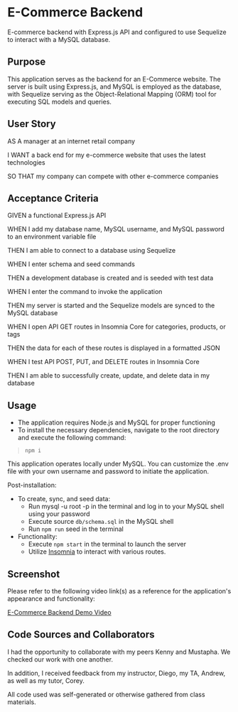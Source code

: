 # E-Commerce Backend
E-commerce backend with Express.js API and configured to use Sequelize to interact with a MySQL database.

## Purpose
This application serves as the backend for an E-Commerce website. The server is built using Express.js, and MySQL is employed as the database, with Sequelize serving as the Object-Relational Mapping (ORM) tool for executing SQL models and queries.

## User Story

AS A manager at an internet retail company

I WANT a back end for my e-commerce website that uses the latest technologies

SO THAT my company can compete with other e-commerce companies

## Acceptance Criteria

GIVEN a functional Express.js API

WHEN I add my database name, MySQL username, and MySQL password to an environment variable file

THEN I am able to connect to a database using Sequelize

WHEN I enter schema and seed commands

THEN a development database is created and is seeded with test data

WHEN I enter the command to invoke the application

THEN my server is started and the Sequelize models are synced to the MySQL database

WHEN I open API GET routes in Insomnia Core for categories, products, or tags

THEN the data for each of these routes is displayed in a formatted JSON

WHEN I test API POST, PUT, and DELETE routes in Insomnia Core

THEN I am able to successfully create, update, and delete data in my database

## Usage
- The application requires Node.js and MySQL for proper functioning
- To install the necessary dependencies, navigate to the root directory and execute the following command:
>    `npm i`

This application operates locally under MySQL. You can customize the .env file with your own username and password to initiate the application.

Post-installation:
- To create, sync, and seed data:
    - Run mysql -u root -p in the terminal and log in to your MySQL shell using your password
    - Execute source `db/schema.sql` in the MySQL shell
    - Run `npm run` seed in the terminal
- Functionality:
    - Execute `npm start` in the terminal to launch the server
    - Utilize [Insomnia](https://insomnia.rest/download) to interact with various routes.

## Screenshot
Please refer to the following video link(s) as a reference for the application's appearance and functionality:

[E-Commerce Backend Demo Video](https://app.screencastify.com/v2/watch/AU5PctfzrnmaSPCtfOeY) <br/>

## Code Sources and Collaborators
I had the opportunity to collaborate with my peers Kenny and Mustapha. We checked our work with one another.

In addition, I received feedback from my instructor, Diego, my TA, Andrew, as well as my tutor, Corey.

All code used was self-generated or otherwise gathered from class materials.